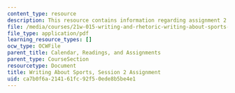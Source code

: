 ```yaml
---
content_type: resource
description: This resource contains information regarding assignment 2.
file: /media/courses/21w-015-writing-and-rhetoric-writing-about-sports-fall-2013/ca7b0f6a214161fc92f50ede8b5be4e1_MIT21W_015F13_Assignment2.pdf
file_type: application/pdf
learning_resource_types: []
ocw_type: OCWFile
parent_title: Calendar, Readings, and Assignments
parent_type: CourseSection
resourcetype: Document
title: Writing About Sports, Session 2 Assignment
uid: ca7b0f6a-2141-61fc-92f5-0ede8b5be4e1
---
```

